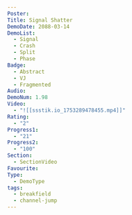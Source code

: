 ```yaml
---
Poster: 
Title: Signal Shatter
DemoDate: 2088-03-14
DemoList:
  - Signal
  - Crash
  - Split
  - Phase
Badge:
  - Abstract
  - VJ
  - Fragmented
Audio: 
DemoNum: 1.98
Video:
  - "![[ssstik.io_1753289478455.mp4]]"
Rating:
  - "2"
Progress1:
  - "21"
Progress2:
  - "100"
Section:
  - SectionVideo
Favourite: 
Type:
  - DemoType
tags:
  - breakfield
  - channel-jump
---
```

